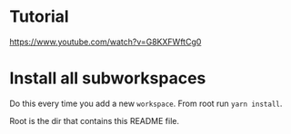 # Tutorial

https://www.youtube.com/watch?v=G8KXFWftCg0


# Install all subworkspaces

Do this every time you add a new `workspace`.
From root run `yarn install`.

Root is the dir that contains this README file.
